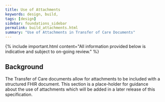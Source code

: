 ```yaml
---
title: Use of Attachments
keywords: design, build,
tags: [design]
sidebar: foundations_sidebar
permalink: build_attachments.html
summary: "Use of Attachments in Transfer of Care Documents"
---
```


{% include important.html content="All information provided below is indicative and subject to on-going review." %}

## Background ##

The Transfer of Care documents allow for attachments to be included with a structured FHIR document. This section is a place-holder for guidance about the use of attachments which will be added in a later release of this specification.








